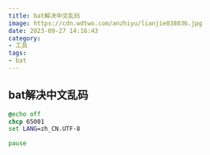 ```yaml
---
title: bat解决中文乱码
image: https://cdn.wdtwo.com/anzhiyu/lianjie038036.jpg
date: 2023-09-27 14:16:43
category: 
- 工具
tags: 
- bat
---
```


## bat解决中文乱码

```bat
@echo off
chcp 65001
set LANG=zh_CN.UTF-8

pause
```